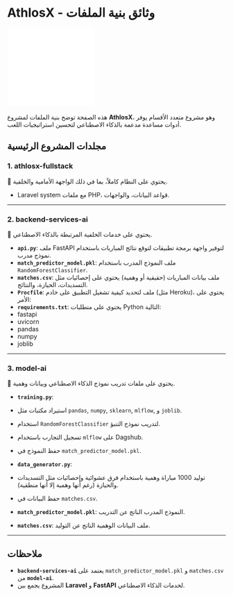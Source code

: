 # AthlosX - وثائق بنية الملفات

![Logo](athlosx-fullstack/public/admin/assets/images/logo1.png)

هذه الصفحة توضح بنية الملفات لمشروع **AthlosX**، وهو مشروع متعدد الأقسام يوفر أدوات مساعدة مدعمة بالذكاء الاصطناعي لتحسين استراتيجيات اللعب.

## مجلدات المشروع الرئيسية

### 1. **athlosx-fullstack**  
📁 يحتوي على النظام كاملاً، بما في ذلك الواجهة الأمامية والخلفية.

- Laravel system مع ملفات PHP، قواعد البيانات، والواجهات.

---

### 2. **backend-services-ai**  
📁 يحتوي على خدمات الخلفية المرتبطة بالذكاء الاصطناعي.

- **`api.py`**: ملف FastAPI لتوفير واجهة برمجة تطبيقات لتوقع نتائج المباريات باستخدام نموذج مدرب.
- **`match_predictor_model.pkl`**: ملف النموذج المدرب باستخدام `RandomForestClassifier`.
- **`matches.csv`**: ملف بيانات المباريات (حقيقية أو وهمية) يحتوي على إحصائيات مثل التسديدات، الحيازة، والنتائج.
- **`Procfile`**: ملف لتحديد كيفية تشغيل التطبيق على خادم (مثل Heroku)، يحتوي على الأمر: 
- **`requirements.txt`**: يحتوي على متطلبات Python التالية:
- fastapi
- uvicorn
- pandas
- numpy
- joblib

---

### 3. **model-ai**  
📁 يحتوي على ملفات تدريب نموذج الذكاء الاصطناعي وبيانات وهمية.

- **`training.py`**: 
- استيراد مكتبات مثل `pandas`, `numpy`, `sklearn`, `mlflow`, و `joblib`.
- استخدام `RandomForestClassifier` لتدريب نموذج التنبؤ.
- تسجيل التجارب باستخدام `mlflow` على Dagshub.
- حفظ النموذج في `match_predictor_model.pkl`.

- **`data_generator.py`**:  
- توليد 1000 مباراة وهمية باستخدام فرق عشوائية وإحصائيات مثل التسديدات والحيازة (رغم أنها وهمية إلا أنها منطقية).
- حفظ البيانات في `matches.csv`.

- **`match_predictor_model.pkl`**: النموذج المدرب الناتج عن التدريب.

- **`matches.csv`**: ملف البيانات الوهمية الناتج عن التوليد.

---

## ملاحظات

- **`backend-services-ai`** يعتمد على `match_predictor_model.pkl` و `matches.csv` من **`model-ai`**.
- المشروع يجمع بين **Laravel** و **FastAPI** لخدمات الذكاء الاصطناعي.
